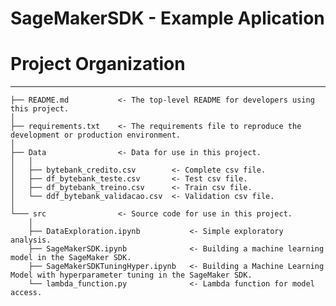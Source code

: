 # SageMakerSDK - Example Aplication 

# Project Organization
------------

    ├── README.md           <- The top-level README for developers using this project.
	│
    ├── requirements.txt    <- The requirements file to reproduce the development or production environment.
    │
    ├── Data                <- Data for use in this project.
	│	│
	│	├── bytebank_credito.csv        <- Complete csv file.
	│	├── df_bytebank_teste.csv       <- Test csv file.
	│	├── df_bytebank_treino.csv      <- Train csv file.
	│	└── ddf_bytebank_validacao.csv  <- Validation csv file.
	│  
    └─── src                <- Source code for use in this project.
		│
		├── DataExploration.ipynb       	<- Simple exploratory analysis.
		├── SageMakerSDK.ipynb          	<- Building a machine learning model in the SageMaker SDK.
		├── SageMakerSDKTuningHyper.ipynb	<- Building a Machine Learning Model with hyperparameter tuning in the SageMaker SDK.
		└── lambda_function.py      		<- Lambda function for model access.